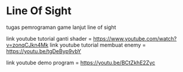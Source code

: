 # Line Of Sight
tugas pemrograman game lanjut line of sight

link youtube tutorial ganti shader = https://www.youtube.com/watch?v=zonqCJkn4Mk
link youtube tutorial membuat enemy = https://youtu.be/tgDeByp9vbY

link youtube demo program = https://youtu.be/BCtZkhE2Zyc
